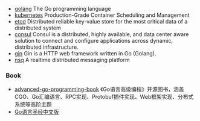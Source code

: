 - [golang](https://github.com/golang/go) The Go programming language
- [kubernetes](https://github.com/kubernetes/kubernetes) Production-Grade Container Scheduling and Management
- [etcd](https://github.com/coreos/etcd) Distributed reliable key-value store for the most critical data of a distributed system
- [consul](https://github.com/hashicorp/consul) Consul is a distributed, highly available, and data center aware solution to connect and configure applications across dynamic, distributed infrastructure. 
- [gin](https://github.com/gin-gonic/gin) Gin is a HTTP web framework written in Go (Golang). 
- [nsq](https://github.com/nsqio/nsq) A realtime distributed messaging platform 

### Book
- [advanced-go-programming-book](https://github.com/chai2010/advanced-go-programming-book) 《Go语言高级编程》开源图书，涵盖CGO、Go汇编语言、RPC实现、Protobuf插件实现、Web框架实现、分布式系统等高阶主题
- [Go语言圣经中文版](https://github.com/golang-china/gopl-zh)
